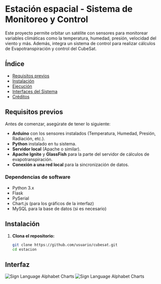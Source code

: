# Estación espacial - Sistema de Monitoreo y Control

Este proyecto permite orbitar un satélite con sensores para monitorear variables climáticas como la temperatura, humedad, presión, velocidad del viento y más. Además, integra un sistema de control para realizar cálculos de Evapotranspiración y control del CubeSat.

## Índice
- [Requisitos previos](#requisitos-previos)
- [Instalación](#instalación)
- [Ejecución](#ejecución)
- [Interfaces del Sistema](#interfaces-del-sistema)
- [Créditos](#créditos)

## Requisitos previos

Antes de comenzar, asegúrate de tener lo siguiente:
- **Arduino** con los sensores instalados (Temperatura, Humedad, Presión, Radiación, etc.).
- **Python** instalado en tu sistema.
- **Servidor local** (Apache o similar).
- **Apache Ignite** y **GlassFish** para la parte del servidor de cálculos de evapotranspiración.
- **Conexión a una red local** para la sincronización de datos.

### Dependencias de software
- Python 3.x
- Flask
- PySerial
- Chart.js (para los gráficos de la interfaz)
- MySQL para la base de datos (si es necesario)

## Instalación

1. **Clona el repositorio:**

   ```bash
   git clone https://github.com/usuario/cubesat.git
   cd estacion

## Interfaz
![Sign Language Alphabet Charts](documentacion/imagenes/interfaz-1.png)
![Sign Language Alphabet Charts](documentacion/imagenes/interfaz-2.png)
